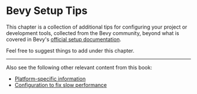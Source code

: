# Bevy Setup Tips

This chapter is a collection of additional tips for configuring
your project or development tools, collected from the Bevy
community, beyond what is covered in Bevy's [official setup
documentation](https://bevyengine.org/learn/book/getting-started).

Feel free to suggest things to add under this chapter.

---

Also see the following other relevant content from this book:
  - [Platform-specific information](../platforms/_index.md)
  - [Configuration to fix slow performance](../pitfalls/performance.md)

